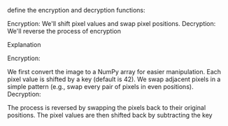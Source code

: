define the encryption and decryption functions:

Encryption: We'll shift pixel values and swap pixel positions.
Decryption: We'll reverse the process of encryption


Explanation


Encryption:

We first convert the image to a NumPy array for easier manipulation.
Each pixel value is shifted by a key (default is 42).
We swap adjacent pixels in a simple pattern (e.g., swap every pair of pixels in even positions).
Decryption:

The process is reversed by swapping the pixels back to their original positions.
The pixel values are then shifted back by subtracting the key
